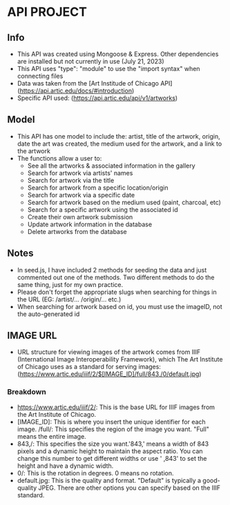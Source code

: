# API PROJECT
## Info
- This API was created using Mongoose & Express. Other dependencies are installed
but not currently in use (July 21, 2023)
- This API uses "type": "module" to use the "import syntax" when connecting files
- Data was taken from the [Art Institude of Chicago API] (https://api.artic.edu/docs/#introduction)
- Specific API used: (https://api.artic.edu/api/v1/artworks)

## Model
- This API has one model to include the: artist, title of the artwork, origin, date the art was created, the medium used for the artwork, and a link to the artwork
- The functions allow a user to:
  - See all the artworks & associated information in the gallery
  - Search for artwork via artists' names
  - Search for artwork via the title
  - Search for artwork from a specific location/origin
  - Search for artwork via a specific date
  - Search for artwork based on the medium used (paint, charcoal, etc)
  - Search for a specific artwork using the associated id
  - Create their own artwork submission
  - Update artwork information in the database
  - Delete artworks from the database

## Notes
- In seed.js, I have included 2 methods for seeding the data and just commented out one of the methods. Two different methods to do the same thing, just for my own practice.
- Please don't forget the appropriate slugs when searching for things in the URL (EG: /artist/...  /origin/... etc.)
- When searching for artwork based on id, you must use the imageID, not the auto-generated id

## IMAGE URL
- URL structure for viewing images of the artwork comes from IIIF (International Image Interoperability Framework), which The Art Institute of Chicago uses as a standard for serving images: (https://www.artic.edu/iiif/2/$[IMAGE_ID]/full/843,/0/default.jpg)
### Breakdown
- https://www.artic.edu/iiif/2/: This is the base URL for IIIF images from the Art Institute of Chicago.
- [IMAGE_ID]: This is where you insert the unique identifier for each image.
/full/: This specifies the region of the image you want. "Full" means the entire image.
- 843,/: This specifies the size you want.'843,' means a width of 843 pixels and a dynamic height to maintain the aspect ratio. You can change this number to get different widths or use ' ,843' to set the height and have a dynamic width.
- 0/: This is the rotation in degrees. 0 means no rotation.
- default.jpg: This is the quality and format. "Default" is typically a good-quality JPEG. There are other options you can specify based on the IIIF standard.